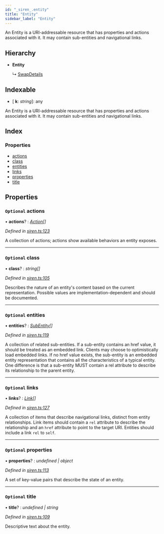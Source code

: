 ```yaml
---
id: "_siren_.entity"
title: "Entity"
sidebar_label: "Entity"
---
```


An Entity is a URI-addressable resource that has properties and actions associated with it. It may contain sub-entities and navigational links.

## Hierarchy

* **Entity**

  ↳ [SwapDetails](_cnd_.swapdetails.md)

## Indexable

* \[ **k**: *string*\]: any

An Entity is a URI-addressable resource that has properties and actions associated with it. It may contain sub-entities and navigational links.

## Index

### Properties

* [actions](_siren_.entity.md#optional-actions)
* [class](_siren_.entity.md#optional-class)
* [entities](_siren_.entity.md#optional-entities)
* [links](_siren_.entity.md#optional-links)
* [properties](_siren_.entity.md#optional-properties)
* [title](_siren_.entity.md#optional-title)

## Properties

### `Optional` actions

• **actions**? : *[Action](_siren_.action.md)[]*

*Defined in [siren.ts:123](https://github.com/comit-network/comit-js-sdk/blob/d186ad0/src/siren.ts#L123)*

A collection of actions; actions show available behaviors an entity exposes.

___

### `Optional` class

• **class**? : *string[]*

*Defined in [siren.ts:105](https://github.com/comit-network/comit-js-sdk/blob/d186ad0/src/siren.ts#L105)*

Describes the nature of an entity's content based on the current representation. Possible values are implementation-dependent and should be documented.

___

### `Optional` entities

• **entities**? : *[SubEntity](../modules/_siren_.md#subentity)[]*

*Defined in [siren.ts:119](https://github.com/comit-network/comit-js-sdk/blob/d186ad0/src/siren.ts#L119)*

A collection of related sub-entities. If a sub-entity contains an href value, it should be treated as an embedded link. Clients may choose to optimistically load embedded links. If no href value exists, the sub-entity is an embedded entity representation that contains all the characteristics of a typical entity. One difference is that a sub-entity MUST contain a rel attribute to describe its relationship to the parent entity.

___

### `Optional` links

• **links**? : *[Link](_siren_.link.md)[]*

*Defined in [siren.ts:127](https://github.com/comit-network/comit-js-sdk/blob/d186ad0/src/siren.ts#L127)*

A collection of items that describe navigational links, distinct from entity relationships. Link items should contain a `rel` attribute to describe the relationship and an `href` attribute to point to the target URI. Entities should include a link `rel` to `self`.

___

### `Optional` properties

• **properties**? : *undefined | object*

*Defined in [siren.ts:113](https://github.com/comit-network/comit-js-sdk/blob/d186ad0/src/siren.ts#L113)*

A set of key-value pairs that describe the state of an entity.

___

### `Optional` title

• **title**? : *undefined | string*

*Defined in [siren.ts:109](https://github.com/comit-network/comit-js-sdk/blob/d186ad0/src/siren.ts#L109)*

Descriptive text about the entity.

